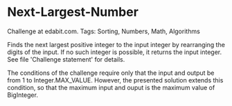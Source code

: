 
# Next-Largest-Number

Challenge at edabit.com. Tags: Sorting, Numbers, Math, Algorithms

Finds the next largest positive integer to the input integer by rearranging the digits of the input. If no such integer is possible, it returns the input integer. See file 'Challenge statement' for details. 

The conditions of the challenge require only that the input and output be from 1 to Integer.MAX_VALUE. However, the presented solution extends this condition, so that the maximum input and ouput is the maximum value of BigInteger.
